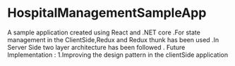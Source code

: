 # HospitalManagementSampleApp
A sample application created using React and .NET core .For state management in the ClientSide,Redux and Redux thunk has been used .In Server Side two layer architecture has been followed .
Future Implementation :
1.Improving the design pattern in the clientSide application 
